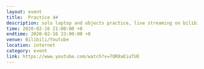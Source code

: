 ```yaml
---
layout: event
title:  Practice 4#
description: solo laptop and objects practice, live streaming on bilibili/youtube
time: 2020-02-16 21:00:00 +8
endtime: 2020-02-16 23:00:00 +8
venue: Bilibili/Youtube
location: internet
category: event
link: https://www.youtube.com/watch?v=7QR8aEioTUE
---
```

